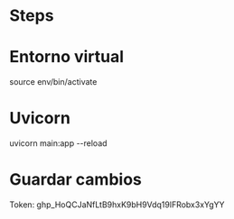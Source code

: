 # Steps

# Entorno virtual
source env/bin/activate

# Uvicorn
uvicorn main:app --reload

# Guardar cambios
Token: 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